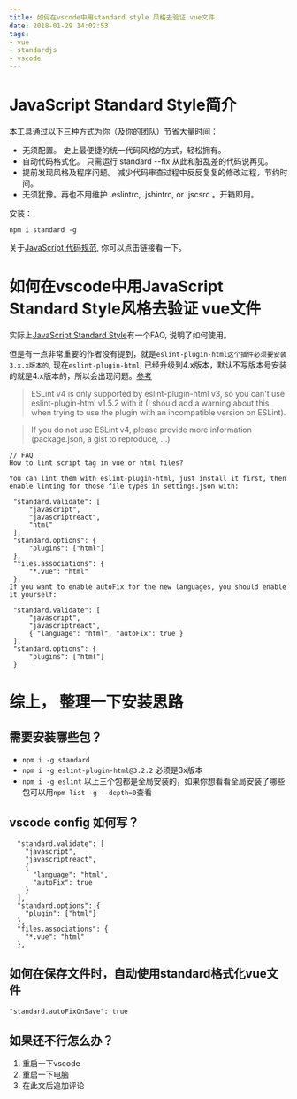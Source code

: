 ```yaml
---
title: 如何在vscode中用standard style 风格去验证 vue文件
date: 2018-01-29 14:02:53
tags:
- vue
- standardjs
- vscode
---
```



# JavaScript Standard Style简介
本工具通过以下三种方式为你（及你的团队）节省大量时间：

- 无须配置。 史上最便捷的统一代码风格的方式，轻松拥有。
- 自动代码格式化。 只需运行 standard --fix 从此和脏乱差的代码说再见。
- 提前发现风格及程序问题。 减少代码审查过程中反反复复的修改过程，节约时间。
- 无须犹豫。再也不用维护 .eslintrc, .jshintrc, or .jscsrc 。开箱即用。

安装：
```
npm i standard -g
```

关于[JavaScript 代码规范](https://standardjs.com/readme-zhcn.html), 你可以点击链接看一下。

# 如何在vscode中用JavaScript Standard Style风格去验证 vue文件

实际上[JavaScript Standard Style](https://marketplace.visualstudio.com/items?itemName=chenxsan.vscode-standardjs)有一个FAQ, 说明了如何使用。

但是有一点非常重要的作者没有提到，就是`eslint-plugin-html这个插件必须要安装3.x.x版本的`, 现在`eslint-plugin-html`, 已经升级到4.x版本，默认不写版本号安装的就是4.x版本的，所以会出现问题。[参考](https://github.com/BenoitZugmeyer/eslint-plugin-html/issues/60)

> ESLint v4 is only supported by eslint-plugin-html v3, so you can't use eslint-plugin-html v1.5.2 with it (I should add a warning about this when trying to use the plugin with an incompatible version on ESLint).

> If you do not use ESLint v4, please provide more information (package.json, a gist to reproduce, ...)

```
// FAQ
How to lint script tag in vue or html files?

You can lint them with eslint-plugin-html, just install it first, then enable linting for those file types in settings.json with:

 "standard.validate": [
     "javascript",
     "javascriptreact",
     "html"
 ],
 "standard.options": {
     "plugins": ["html"]
 },
 "files.associations": {
     "*.vue": "html"
 },
If you want to enable autoFix for the new languages, you should enable it yourself:

 "standard.validate": [
     "javascript",
     "javascriptreact",
     { "language": "html", "autoFix": true }
 ],
 "standard.options": {
     "plugins": ["html"]
 }
```


# 综上， 整理一下安装思路

## 需要安装哪些包？
- `npm i -g standard`
- `npm i -g eslint-plugin-html@3.2.2` 必须是3x版本
- `npm i -g eslint`
以上三个包都是全局安装的，如果你想看看全局安装了哪些包可以用`npm list -g --depth=0`查看

## vscode config 如何写？
```
  "standard.validate": [
    "javascript",
    "javascriptreact",
    {
      "language": "html",
      "autoFix": true
    }
  ],
  "standard.options": {
    "plugin": ["html"]
  },
  "files.associations": {
    "*.vue": "html"
  },
```

## 如何在保存文件时，自动使用standard格式化vue文件
```
"standard.autoFixOnSave": true
```

## 如果还不行怎么办？
1. 重启一下vscode
2. 重启一下电脑
3. 在此文后追加评论


  [1]: /img/bV0tKn